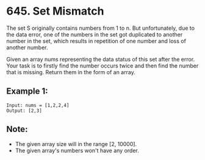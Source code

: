 # 645. Set Mismatch

The set S originally contains numbers from 1 to n. But unfortunately, due to the data error, one of the numbers in the set got duplicated to another number in the set, which results in repetition of one number and loss of another number.

Given an array nums representing the data status of this set after the error. Your task is to firstly find the number occurs twice and then find the number that is missing. Return them in the form of an array.

## Example 1:

```
Input: nums = [1,2,2,4]
Output: [2,3]
```

## Note:

* The given array size will in the range [2, 10000].
* The given array's numbers won't have any order.
